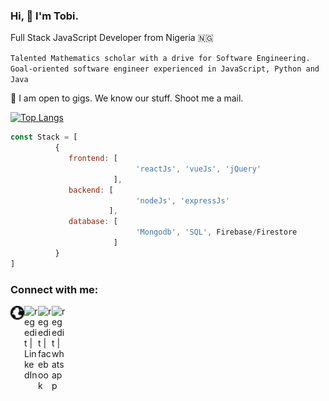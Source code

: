 ### Hi, 👋 I'm Tobi.
Full Stack JavaScript Developer from Nigeria 🇳🇬

`Talented Mathematics scholar with a drive for Software Engineering. Goal-oriented software engineer experienced in JavaScript, Python and Java`

🔭 I am open to gigs. We know our stuff. Shoot me a mail.

[![Top Langs](https://github-readme-stats.vercel.app/api/top-langs/?username=tobisamcode&hide=css,html,shell&layout=compact&theme=nightowl)](https://github.com/tobisamcode/github-readme-stats)

```javascript
const Stack = [
          {
             frontend: [
                            'reactJs', 'vueJs', 'jQuery'
                       ],
             backend: [
                            'nodeJs', 'expressJs'
                      ],
             database: [
                            'Mongodb', 'SQL', Firebase/Firestore
                       ]
          }
]
```


### Connect with me:

[<img align="left" alt="ayfolio" width="22px" src="https://raw.githubusercontent.com/iconic/open-iconic/master/svg/globe.svg" />][website]
[<img align="left" alt="regedit | LinkedIn" width="22px" src="https://cdn.jsdelivr.net/npm/simple-icons@v3/icons/linkedin.svg" />][linkedin]
[<img align="left" alt="regedit | facebook" width="22px" src="https://cdn.jsdelivr.net/npm/simple-icons@v3/icons/facebook.svg" />][facebook]
[<img align="left" alt="regedit | whatsapp" width="22px" src="https://cdn.jsdelivr.net/npm/simple-icons@v3/icons/whatsapp.svg" />][whatsapp]

[website]: https://tobi-porfolio.herokuapp.com
[linkedin]: https://www.linkedin.com/in/tobiadesokan/
[whatsapp]: https://wa.link/upzqbg
[facebook]: https://www.facebook.com/profile.php?id=100080061182984


